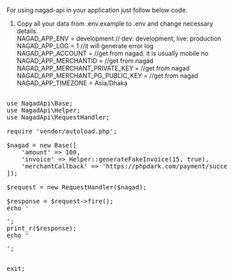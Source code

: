 For using nagad-api in your application just follow below code.
1. Copy all your data from .env.example to .env and change necessary details. <br>
    NAGAD_APP_ENV                     = development  // dev: development, live: production <br>
    NAGAD_APP_LOG                     = 1 //it will generate error log<br>
    NAGAD_APP_ACCOUNT                 = //get from nagad. it is usually mobile no<br>
    NAGAD_APP_MERCHANTID              = //get from nagad<br>
    NAGAD_APP_MERCHANT_PRIVATE_KEY    = //get from nagad<br>
    NAGAD_APP_MERCHANT_PG_PUBLIC_KEY  = //get from nagad<br>
    NAGAD_APP_TIMEZONE                = Asia/Dhaka

<pre>

use NagadApi\Base;
use NagadApi\Helper;
use NagadApi\RequestHandler;

require 'vendor/autoload.php';

$nagad = new Base([
    'amount' => 100,
    'invoice' => Helper::generateFakeInvoice(15, true),
    'merchantCallback' => 'https://phpdark.com/payment/success/id=4',
]);

$request = new RequestHandler($nagad);

$response = $request->fire();
echo '<pre>';
print_r($response);
echo '</pre>';
exit;
</pre>
